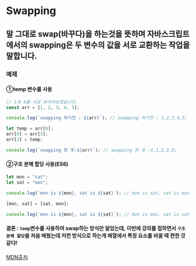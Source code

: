 # **Swapping**

## 말 그대로 swap(바꾸다)을 하는것을 뜻하며 자바스크립트에서의 swapping은 두 변수의 값을 서로 교환하는 작업을 말합니다.

### 예제

#### ①temp 변수를 사용

```javascript
// 1과 4를 서로 바꾸어보겠습니다.
const arr = [1, 2, 3, 4, 5];

console.log(`swapping 하기전 : ${arr}`); // swapping 하기전 : 1,2,3,4,5;

let temp = arr[0];
arr[0] = arr[3];
arr[3] = temp;

console.log(`swapping 한 후:${arr}`); // swapping 한 후 :4,1,2,3,5;
```

#### ②구조 분해 할당 사용(ES6)

```javascript
let mon = "sat";
let sat = "mon";

console.log(`mon is ${mon}, sat is ${sat}`); // mon is sat, sat is mon

[mon, sat] = [sat, mon];

console.log(`mon is ${mon}, sat is ${sat}`); // mon is mon, sat is sat
```

#### 결론 : `temp`변수를 사용하여 swap하는 방식만 알았는데, 이번에 강의를 접하면서 `구조 분해 할당`을 처음 배웠는데 저런 방식으로 하는게 배열에서 특정 요소를 바꿀 때 편한 것 같다!

[MDN출처](https://developer.mozilla.org/ko/docs/Web/JavaScript/Reference/Operators/Destructuring_assignment)
